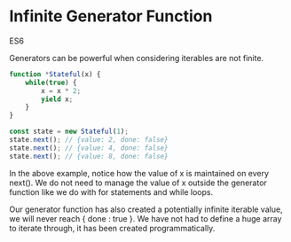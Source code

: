 # Infinite Generator Function

<div class="spec es6">ES6</div>


Generators can be powerful when considering iterables are not finite.

```javascript
function *Stateful(x) {
    while(true) {
        x = x * 2;
        yield x;
    }
}

const state = new Stateful(1);
state.next(); // {value: 2, done: false}
state.next(); // {value: 4, done: false}
state.next(); // {value: 8, done: false}
```

In the above example, notice how the value of x is maintained on every next(). We do not need to manage the value of x outside the generator function like we do with for statements and while loops.

Our generator function has also created a potentially infinite iterable value, we will never reach { done : true }. We have not had to define a huge array to iterate through, it has been created programmatically.
